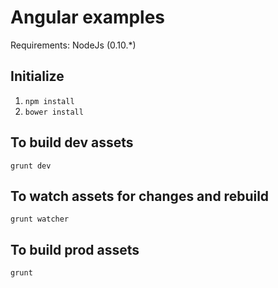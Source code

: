 # Angular examples

Requirements:
  NodeJs (0.10.*)

## Initialize
1. `npm install`
2. `bower install`

## To build dev assets
`grunt dev`

## To watch assets for changes and rebuild
`grunt watcher`

## To build prod assets
`grunt`
